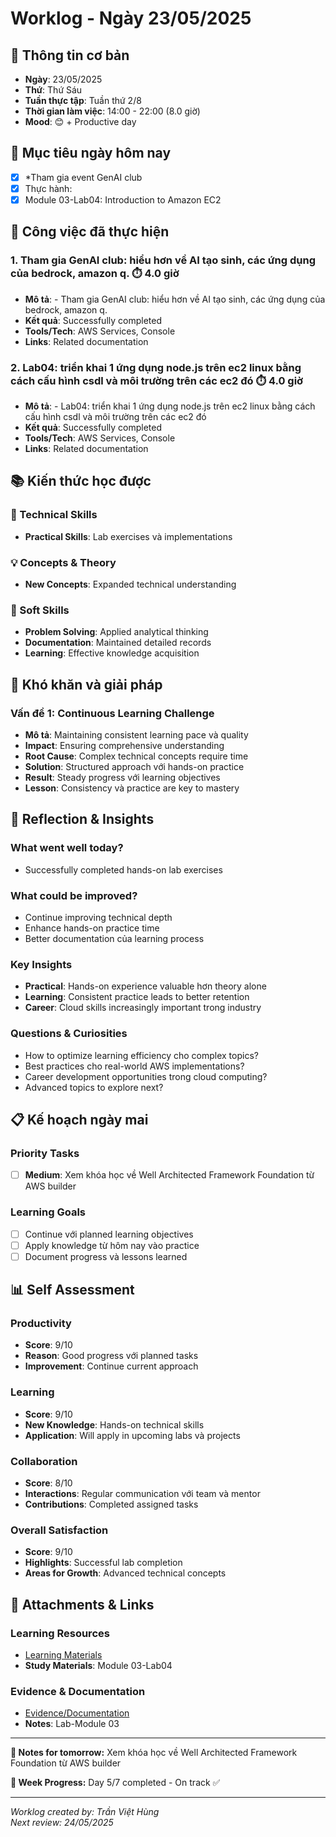 # Worklog - Ngày 23/05/2025

## 📅 Thông tin cơ bản
- **Ngày**: 23/05/2025
- **Thứ**: Thứ Sáu
- **Tuần thực tập**: Tuần thứ 2/8
- **Thời gian làm việc**: 14:00 - 22:00 (8.0 giờ)
- **Mood**: 😊 + Productive day

## 🎯 Mục tiêu ngày hôm nay
- [x] *Tham gia event GenAI club
- [x] Thực hành:
- [x] Module 03-Lab04: Introduction to Amazon EC2

## 💼 Công việc đã thực hiện

### 1. Tham gia GenAI club: hiểu hơn về AI tạo sinh, các ứng dụng của bedrock, amazon q. ⏱️ 4.0 giờ
- **Mô tả**: - Tham gia GenAI club: hiểu hơn về AI tạo sinh, các ứng dụng của bedrock, amazon q.
- **Kết quả**: Successfully completed
- **Tools/Tech**: AWS Services, Console
- **Links**: Related documentation

### 2. Lab04: triển khai 1 ứng dụng node.js trên ec2 linux bằng cách cấu hình csdl và môi trường trên các ec2 đó ⏱️ 4.0 giờ
- **Mô tả**: - Lab04: triển khai 1 ứng dụng node.js trên ec2 linux bằng cách cấu hình csdl và môi trường trên các ec2 đó
- **Kết quả**: Successfully completed
- **Tools/Tech**: AWS Services, Console
- **Links**: Related documentation

## 📚 Kiến thức học được

### 🔧 Technical Skills
- **Practical Skills**: Lab exercises và implementations

### 💡 Concepts & Theory
- **New Concepts**: Expanded technical understanding

### 🤝 Soft Skills
- **Problem Solving**: Applied analytical thinking
- **Documentation**: Maintained detailed records
- **Learning**: Effective knowledge acquisition

## 🚧 Khó khăn và giải pháp

### Vấn đề 1: Continuous Learning Challenge
- **Mô tả**: Maintaining consistent learning pace và quality
- **Impact**: Ensuring comprehensive understanding
- **Root Cause**: Complex technical concepts require time
- **Solution**: Structured approach với hands-on practice
- **Result**: Steady progress với learning objectives
- **Lesson**: Consistency và practice are key to mastery

## 💭 Reflection & Insights

### What went well today?
- Successfully completed hands-on lab exercises

### What could be improved?
- Continue improving technical depth
- Enhance hands-on practice time
- Better documentation của learning process

### Key Insights
- **Practical**: Hands-on experience valuable hơn theory alone
- **Learning**: Consistent practice leads to better retention
- **Career**: Cloud skills increasingly important trong industry

### Questions & Curiosities
- How to optimize learning efficiency cho complex topics?
- Best practices cho real-world AWS implementations?
- Career development opportunities trong cloud computing?
- Advanced topics to explore next?

## 📋 Kế hoạch ngày mai

### Priority Tasks
- [ ] **Medium**: Xem khóa học về Well Architected Framework Foundation từ AWS builder

### Learning Goals
- [ ] Continue với planned learning objectives
- [ ] Apply knowledge từ hôm nay vào practice
- [ ] Document progress và lessons learned

## 📊 Self Assessment

### Productivity
- **Score**: 9/10
- **Reason**: Good progress với planned tasks
- **Improvement**: Continue current approach

### Learning
- **Score**: 9/10
- **New Knowledge**: Hands-on technical skills
- **Application**: Will apply in upcoming labs và projects

### Collaboration
- **Score**: 8/10
- **Interactions**: Regular communication với team và mentor
- **Contributions**: Completed assigned tasks

### Overall Satisfaction
- **Score**: 9/10
- **Highlights**: Successful lab completion
- **Areas for Growth**: Advanced technical concepts

## 📎 Attachments & Links

### Learning Resources
- [Learning Materials](https://000004.awsstudygroup.com/)
- **Study Materials**: Module 03-Lab04
### Evidence & Documentation
- [Evidence/Documentation](https://docs.google.com/document/d/1K4qnTdJ5dU26ND8PMQkZPM9K7TVigCx54xMjkCA-14c/edit?usp=sharing)
- **Notes**: Lab-Module 03

---

**📝 Notes for tomorrow:**
Xem khóa học về Well Architected Framework Foundation từ AWS builder

**🎯 Week Progress:**
Day 5/7 completed - On track ✅

---
*Worklog created by: Trần Việt Hùng*  
*Next review: 24/05/2025*